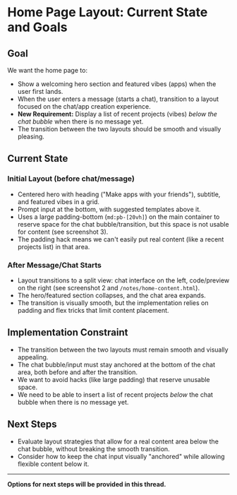 # Home Page Layout: Current State and Goals

## Goal

We want the home page to:

- Show a welcoming hero section and featured vibes (apps) when the user first lands.
- When the user enters a message (starts a chat), transition to a layout focused on the chat/app creation experience.
- **New Requirement:** Display a list of recent projects (vibes) _below the chat bubble_ when there is no message yet.
- The transition between the two layouts should be smooth and visually pleasing.

## Current State

### Initial Layout (before chat/message)

- Centered hero with heading ("Make apps with your friends"), subtitle, and featured vibes in a grid.
- Prompt input at the bottom, with suggested templates above it.
- Uses a large padding-bottom (`md:pb-[20vh]`) on the main container to reserve space for the chat bubble/transition, but this space is not usable for content (see screenshot 3).
- The padding hack means we can't easily put real content (like a recent projects list) in that area.

### After Message/Chat Starts

- Layout transitions to a split view: chat interface on the left, code/preview on the right (see screenshot 2 and `/notes/home-content.html`).
- The hero/featured section collapses, and the chat area expands.
- The transition is visually smooth, but the implementation relies on padding and flex tricks that limit content placement.

## Implementation Constraint

- The transition between the two layouts must remain smooth and visually appealing.
- The chat bubble/input must stay anchored at the bottom of the chat area, both before and after the transition.
- We want to avoid hacks (like large padding) that reserve unusable space.
- We need to be able to insert a list of recent projects _below_ the chat bubble when there is no message yet.

## Next Steps

- Evaluate layout strategies that allow for a real content area below the chat bubble, without breaking the smooth transition.
- Consider how to keep the chat input visually "anchored" while allowing flexible content below it.

---

**Options for next steps will be provided in this thread.**
